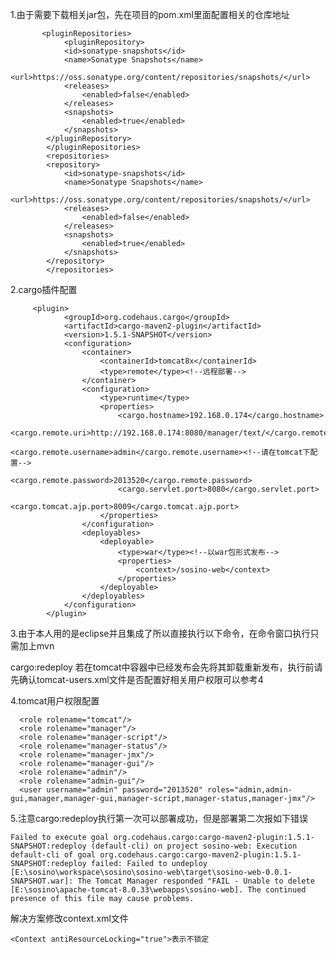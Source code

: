 1.由于需要下载相关jar包，先在项目的pom.xml里面配置相关的仓库地址
  	       
           <pluginRepositories>
		    	<pluginRepository>
				<id>sonatype-snapshots</id>
				<name>Sonatype Snapshots</name>
				<url>https://oss.sonatype.org/content/repositories/snapshots/</url>
				<releases>
					<enabled>false</enabled>
				</releases>
				<snapshots>
					<enabled>true</enabled>
				</snapshots>
			</pluginRepository>
	    	</pluginRepositories>
	    	<repositories>
			<repository>
				<id>sonatype-snapshots</id>
				<name>Sonatype Snapshots</name>
				<url>https://oss.sonatype.org/content/repositories/snapshots/</url>
				<releases>
					<enabled>false</enabled>
				</releases>
				<snapshots>
					<enabled>true</enabled>
				</snapshots>
			</repository>
	    	</repositories>
2.cargo插件配置
          
         <plugin>
				<groupId>org.codehaus.cargo</groupId>
				<artifactId>cargo-maven2-plugin</artifactId>
				<version>1.5.1-SNAPSHOT</version>
				<configuration>
					<container>
						<containerId>tomcat8x</containerId>
						<type>remote</type><!--远程部署-->
					</container>
					<configuration>
						<type>runtime</type>
						<properties>
							<cargo.hostname>192.168.0.174</cargo.hostname>
							<cargo.remote.uri>http://192.168.0.174:8080/manager/text/</cargo.remote.uri>
							<cargo.remote.username>admin</cargo.remote.username><!--请在tomcat下配置-->
							<cargo.remote.password>2013520</cargo.remote.password>
							<cargo.servlet.port>8080</cargo.servlet.port>
							<cargo.tomcat.ajp.port>8009</cargo.tomcat.ajp.port>
						</properties>
					</configuration>
					<deployables>
						<deployable>
							<type>war</type><!--以war包形式发布-->
							<properties>
								<context>/sosino-web</context>
							</properties>
						</deployable>
					</deployables>
				</configuration>
			</plugin>

3.由于本人用的是eclipse并且集成了所以直接执行以下命令，在命令窗口执行只需加上mvn

  cargo:redeploy 若在tomcat中容器中已经发布会先将其卸载重新发布，执行前请先确认tomcat-users.xml文件是否配置好相关用户权限可以参考4
 

4.tomcat用户权限配置

	  <role rolename="tomcat"/>  
	  <role rolename="manager"/>      
	  <role rolename="manager-script"/>  
	  <role rolename="manager-status"/>  
	  <role rolename="manager-jmx"/>      
	  <role rolename="manager-gui"/>  
	  <role rolename="admin"/>  
	  <role rolename="admin-gui"/>   
	  <user username="admin" password="2013520" roles="admin,admin-gui,manager,manager-gui,manager-script,manager-status,manager-jmx"/>  

5.注意cargo:redeploy执行第一次可以部署成功，但是部署第二次报如下错误

  	Failed to execute goal org.codehaus.cargo:cargo-maven2-plugin:1.5.1-SNAPSHOT:redeploy (default-cli) on project sosino-web: Execution default-cli of goal org.codehaus.cargo:cargo-maven2-plugin:1.5.1-SNAPSHOT:redeploy failed: Failed to undeploy [E:\sosino\workspace\sosino\sosino-web\target\sosino-web-0.0.1-SNAPSHOT.war]: The Tomcat Manager responded "FAIL - Unable to delete [E:\sosino\apache-tomcat-8.0.33\webapps\sosino-web]. The continued presence of this file may cause problems.


解决方案修改context.xml文件

  	<Context antiResourceLocking="true">表示不锁定